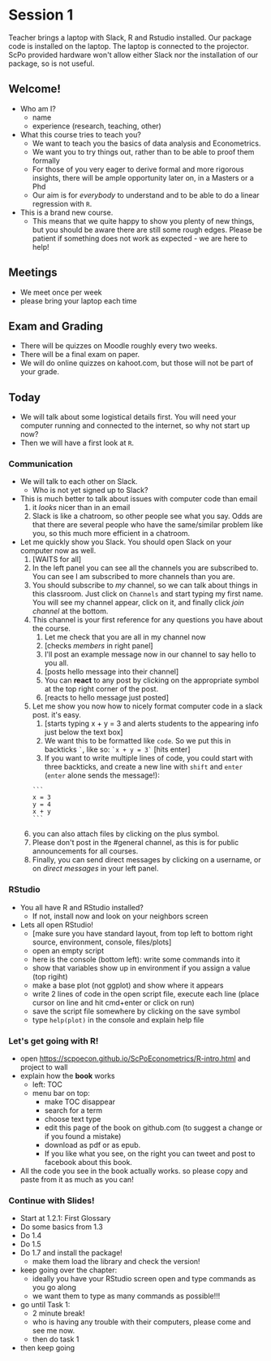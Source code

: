 # Session 1

Teacher brings a laptop with Slack, R and Rstudio installed. Our package code is installed on the laptop. The laptop is connected to the projector. ScPo provided hardware won't allow either Slack nor the installation of our package, so is not useful.

## Welcome!

* Who am I?
	* name
	* experience (research, teaching, other)
* What this course tries to teach you?
	* We want to teach you the basics of data analysis and Econometrics.
	* We want you to try things out, rather than to be able to proof them formally
	* For those of you very eager to derive formal and more rigorous insights, there will be ample opportunity later on, in a Masters or a Phd
	* Our aim is for *everybody* to understand and to be able to do a linear regression with `R`.
* This is a brand new course.
	* This means that we quite happy to show you plenty of new things, but you should be aware there are still some rough edges. Please be patient if something does not work as expected - we are here to help!

## Meetings

* We meet once per week
* please bring your laptop each time

## Exam and Grading

* There will be quizzes on Moodle roughly every two weeks.
* There will be a final exam on paper.
* We will do online quizzes on kahoot.com, but those will not be part of your grade.

## Today

* We will talk about some logistical details first. You will need your computer running and connected to the internet, so why not start up now?
* Then we will have a first look at `R`. 

### Communication

* We will talk to each other on Slack.
	* Who is not yet signed up to Slack?
* This is much better to talk about issues with computer code than email
	1. it *looks* nicer than in an email
	2. Slack is like a chatroom, so other people see what you say. Odds are that there are several people who have the same/similar problem like you, so this much more efficient in a chatroom.
* Let me quickly show you Slack. You should open Slack on your computer now as well.
	1. [WAITS for all]
	1. In the left panel you can see all the channels you are subscribed to. You can see I am subscribed to more channels than you are.
	1. You should subscribe to *my* channel, so we can talk about things in this classroom. Just click on `Channels` and start typing my first name. You will see my channel appear, click on it, and finally click *join channel* at the bottom.
	1. This channel is your first reference for any questions you have about the course. 
		1. Let me check that you are all in my channel now
		1. [checks *members* in right panel]
		1. I'll post an example message now in our channel to say hello to you all.
		1. [posts hello message into their channel]
		1. You can **react** to any post by clicking on the appropriate symbol at the top right corner of the post.
		1. [reacts to hello message just posted]
	1. Let me show you now how to nicely format computer code in a slack post. it's easy.
		1. [starts typing x + y = 3 and alerts students to the appearing info just below the text box]
		1. We want this to be formatted like ``code``. So we put this in backticks `` ` ``, like so: `` `x + y = 3` `` [hits enter]
		1. If you want to write multiple lines of code, you could start with three backticks, and create a new line with `shift` and `enter` (`enter` alone sends the message!):
		````
		```
		x = 3
		y = 4
		x + y
		```
		````
	1. you can also attach files by clicking on the plus symbol.
	1. Please don't post in the #general channel, as this is for public announcements for all courses.
	1. Finally, you can send direct messages by clicking on a username, or on *direct messages* in your left panel.

### RStudio

* You all have R and RStudio installed?
	* If not, install now and look on your neighbors screen
* Lets all open RStudio!
	* [make sure you have standard layout, from top left to bottom right source, environment, console, files/plots]
	* open an empty script
	* here is the console (bottom left): write some commands into it
	* show that variables show up in environment if you assign a value (top rigiht)
	* make a base plot (not ggplot) and show where it appears
	* write 2 lines of code in the open script file, execute each line (place cursor on line and hit cmd+enter or click on run)
	* save the script file somewhere by clicking on the save symbol
	* type `help(plot)` in the console and explain help file

### Let's get going with R!

* open https://scpoecon.github.io/ScPoEconometrics/R-intro.html and project to wall
* explain how the **book** works
	* left: TOC
	* menu bar on top:
		* make TOC disappear
		* search for a term
		* choose text type
		* edit this page of the book on github.com (to suggest a change or if you found a mistake)
		* download as pdf or as epub.
		* If you like what you see, on the right you can tweet and post to facebook about this book.
* All the code you see in the book actually works. so please copy and paste from it as much as you can!

### Continue with Slides!

* Start at 1.2.1: First Glossary
* Do some basics from 1.3
* Do 1.4
* Do 1.5
* Do 1.7 and install the package!
	* make them load the library and check the version!
* keep going over the chapter:
	* ideally you have your RStudio screen open and type commands as you go along
	* we want them to type as many commands as possible!!!
* go until Task 1:
	* 2 minute break!
	* who is having any trouble with their computers, please come and see me now.
	* then do task 1	
* then keep going

